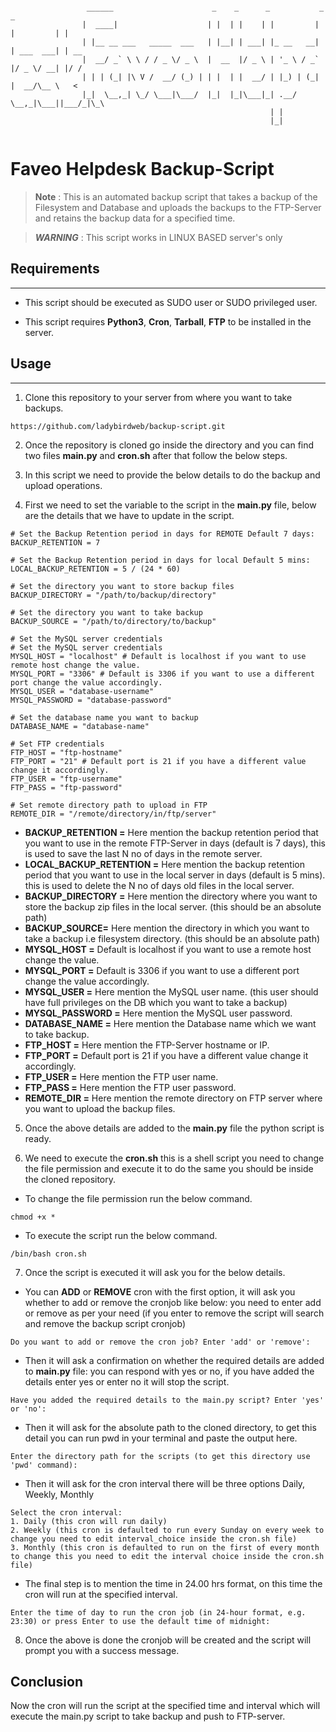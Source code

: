 ```

                 ______                      _    _      _           _           _    
                |  ____|                    | |  | |    | |         | |         | |   
                | |__ __ ___   _____  ___   | |__| | ___| |_ __   __| | ___  ___| | __
                |  __/ _` \ \ / / _ \/ _ \  |  __  |/ _ \ | '_ \ / _` |/ _ \/ __| |/ /
                | | | (_| |\ V /  __/ (_) | | |  | |  __/ | |_) | (_| |  __/\__ \   < 
                |_|  \__,_| \_/ \___|\___/  |_|  |_|\___|_| .__/ \__,_|\___||___/_|\_\
                                                          | |                         
                                                          |_|                         
             
```


# Faveo Helpdesk Backup-Script

> **Note** : 
> This is an automated backup script that takes a backup of the Filesystem and Database and uploads the backups to the FTP-Server and retains the backup data for a specified time.

> ***WARNING*** : This script works in LINUX BASED server's only

## Requirements 
---
-   This script should be executed as SUDO user or SUDO privileged user.

-   This script requires **Python3**, **Cron**, **Tarball**, **FTP** to be installed in the server.

## Usage
---
1. Clone this repository to your server from where you want to take backups.
```
https://github.com/ladybirdweb/backup-script.git
```

2. Once the repository is cloned go inside the directory and you can find two files **main.py** and **cron.sh** after that follow the below steps.

3. In this script we need to provide the below details to do the backup and upload operations.

4. First we need to set the variable to the script in the **main.py** file, below are the details that we have to update in the script.
```
# Set the Backup Retention period in days for REMOTE Default 7 days:
BACKUP_RETENTION = 7

# Set the Backup Retention period in days for local Default 5 mins:
LOCAL_BACKUP_RETENTION = 5 / (24 * 60)

# Set the directory you want to store backup files
BACKUP_DIRECTORY = "/path/to/backup/directory"

# Set the directory you want to take backup
BACKUP_SOURCE = "/path/to/directory/to/backup"

# Set the MySQL server credentials
# Set the MySQL server credentials
MYSQL_HOST = "localhost" # Default is localhost if you want to use remote host change the value.
MYSQL_PORT = "3306" # Default is 3306 if you want to use a different port change the value accordingly.
MYSQL_USER = "database-username"
MYSQL_PASSWORD = "database-password"

# Set the database name you want to backup
DATABASE_NAME = "database-name"

# Set FTP credentials
FTP_HOST = "ftp-hostname"
FTP_PORT = "21" # Default port is 21 if you have a different value change it accordingly.
FTP_USER = "ftp-username"
FTP_PASS = "ftp-password"

# Set remote directory path to upload in FTP
REMOTE_DIR = "/remote/directory/in/ftp/server"
```

-  **BACKUP_RETENTION =** Here mention the backup retention period that you want to use in the remote FTP-Server in days (default is 7 days), this is used to save the last N no of days in the remote server.
- **LOCAL_BACKUP_RETENTION =** Here mention the backup retention period that you want to use in the local server in days (default is 5 mins). this is used to delete the N no of days old files in the local server.
- **BACKUP_DIRECTORY =** Here mention the directory where you want to store the backup zip files in the local server. (this should be an absolute path)
- **BACKUP_SOURCE=** Here mention the directory in which you want to take a backup i.e filesystem directory. (this should be an absolute path)
- **MYSQL_HOST =** Default is localhost if you want to use a remote host change the value.
- **MYSQL_PORT =** Default is 3306 if you want to use a different port change the value accordingly.
- **MYSQL_USER =** Here mention the MySQL user name. (this user should have full privileges on the DB which you want to take a backup)
- **MYSQL_PASSWORD =** Here mention the MySQL user password. 
- **DATABASE_NAME =** Here mention the Database name which we want to take backup.
- **FTP_HOST =** Here mention the FTP-Server hostname or IP.
- **FTP_PORT =** Default port is 21 if you have a different value change it accordingly.
- **FTP_USER =** Here mention the FTP user name.
- **FTP_PASS =** Here mention the FTP user password.
- **REMOTE_DIR =** Here mention the remote directory on FTP server where you want to upload the backup files.

5. Once the above details are added to the **main.py** file the python script is ready.

6. We need to execute the **cron.sh** this is a shell script you need to change the file permission and execute it to do the same you should be inside the cloned repository.
- To change the file permission run the below command.
```
chmod +x *
```
- To execute the script run the below command.
```
/bin/bash cron.sh
```

7. Once the script is executed it will ask you for the below details.

- You can **ADD** or **REMOVE** cron with the first option, it will ask you whether to add or remove the cronjob like below: you need to enter add or remove as per your need (if you enter to remove the script will search and remove the backup script cronjob)

```
Do you want to add or remove the cron job? Enter 'add' or 'remove':
```
- Then it will ask a confirmation on whether the required details are added to **main.py** file: you can respond with yes or no, if you have added the details enter yes or enter no it will stop the script.
```
Have you added the required details to the main.py script? Enter 'yes' or 'no':
```

- Then it will ask for the absolute path to the cloned directory, to get this detail you can run pwd in your terminal and paste the output here.
```
Enter the directory path for the scripts (to get this directory use 'pwd' command):
```
- Then it will ask for the cron interval there will be three options Daily, Weekly, Monthly 
```
Select the cron interval:
1. Daily (this cron will run daily)
2. Weekly (this cron is defaulted to run every Sunday on every week to change you need to edit interval_choice inside the cron.sh file)
3. Monthly (this cron is defaulted to run on the first of every month to change this you need to edit the interval choice inside the cron.sh file)
```
- The final step is to mention the time in 24.00 hrs format, on this time the cron will run at the specified interval.

```
Enter the time of day to run the cron job (in 24-hour format, e.g. 23:30) or press Enter to use the default time of midnight:
```

8. Once the above is done the cronjob will be created and the script will prompt you with a success message.

## Conclusion

Now the cron will run the script at the specified time and interval which will execute the main.py script to take backup and push to FTP-server.
